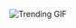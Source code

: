 ![Trending GIF](https://media0.giphy.com/media/v1.Y2lkPThiYjIxNzcyNHl5emp4aDBudmF3bzIxaWp1cnBydnpxejlram1pY2x3OXd2c2g1dCZlcD12MV9naWZzX3NlYXJjaCZjdD1n/wQAbcl6iDnawokpLj9/giphy.gif)
